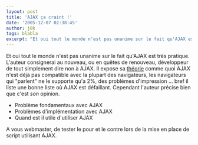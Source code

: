 ```yaml
---
layout: post
title: 'AJAX ça craint !'
date: '2005-12-07 02:38:45'
author: j0k
tags: blabla
excerpt: "Et oui tout le monde n'est pas unanime sur le fait qu'AJAX est très pratique. L'auteur consignerai au nouveau, ou en quêtes de renouveau, développeur de tout simplement dire non à AJAX.     \nIl expose sa [théorie](http://www.usabilityviews.com/ajaxsucks.html) comme quoi AJAX n'est déjà pas compatible avec la plupart des navigateurs, les navigateurs qui      …"
---
```


Et oui tout le monde n'est pas unanime sur le fait qu'AJAX est très pratique. L'auteur consignerai au nouveau, ou en quêtes de renouveau, développeur de tout simplement dire non à AJAX.
Il expose sa [théorie](http://www.usabilityviews.com/ajaxsucks.html) comme quoi AJAX n'est déjà pas compatible avec la plupart des navigateurs, les navigateurs qui "parlent" ne le supporte qu'a 2%, des problèmes d'impression ... bref il liste une bonne liste où AJAX est défaillant. Cependant l'auteur précise bien que c'est _son_ opinion.

* Problème fondamentaux avec AJAX
* Problèmes d'implémentation avec AJAX
* Quand est il utile d'utiliser AJAX

A vous webmaster, de tester le pour et le contre lors de la mise en place de script utilisant AJAX.
